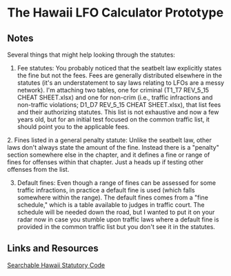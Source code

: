 # The Hawaii LFO Calculator Prototype

## Notes

Several things that might help looking through the statutes:

1. Fee statutes: You probably noticed that the seatbelt law explicitly states the fine but not the fees. Fees are generally distributed elsewhere in the statutes (it's an understatement to say laws relating to LFOs are a messy network). I'm attaching two tables, one for criminal (T1_T7 REV_5_15 CHEAT SHEET.xlsx) and one for non-crim (i.e., traffic infractions and non-traffic violations; D1_D7 REV_5_15 CHEAT SHEET.xlsx), that list fees and their authorizing statutes. This list is not exhaustive and now a few years old, but for an initial test focused on the common traffic list, it should point you to the applicable fees.

<advanced notice for other offenses>
2. Fines listed in a general penalty statute: Unlike the seatbelt law, other laws don't always state the amount of the fine. Instead there is a "penalty" section somewhere else in the chapter, and it defines a fine or range of fines for offenses within that chapter. Just a heads up if testing other offenses from the list.

3. Default fines: Even though a range of fines can be assessed for some traffic infractions, in practice a default fine is used (which falls somewhere within the range). The default fines comes from a "fine schedule," which is a table available to judges in traffic court. The schedule will be needed down the road, but I wanted to put it on your radar now in case you stumble upon traffic laws where a default fine is provided in the common traffic list but you don't see it in the statutes.

## Links and Resources

[Searchable Hawaii Statutory Code](https://sammade.github.io/aloha-io/)